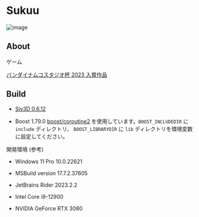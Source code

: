 # Sukuu

![image](https://github.com/sashi0034/Sukuu/assets/82739042/e412a320-106f-4471-8537-75701a368077)


## About

ゲーム

[バンダイナムコスタジオ杯 2023 入賞作品](https://siv3d.github.io/ja-jp/event/gamejam2023/)


## Build

- [Siv3D 0.6.12](https://github.com/Siv3D/OpenSiv3D)

- Boost 1.79.0 [boost/coroutine2](https://github.com/boostorg/coroutine2) を使用しています。`BOOST_INCLUDEDIR` に `include` ディレクトリ、 `BOOST_LIBRARYDIR` に `lib` ディレクトリを環境変数に設定してください。


開発環境 (参考)

- Windows 11 Pro 10.0.22621

- MSBuild version 17.7.2.37605

- JetBrains Rider 2023.2.2

- Intel Core i9-12900

- NVIDIA GeForce RTX 3080
